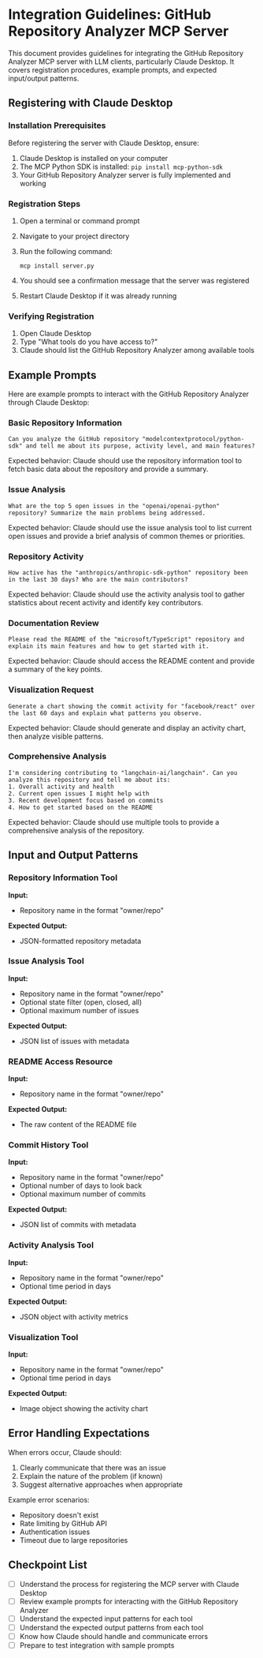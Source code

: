 Integration Guidelines: GitHub Repository Analyzer MCP Server
=============================================================

This document provides guidelines for integrating the GitHub Repository Analyzer MCP server with LLM clients, particularly Claude Desktop. It covers registration procedures, example prompts, and expected input/output patterns.

Registering with Claude Desktop
-------------------------------

### Installation Prerequisites

Before registering the server with Claude Desktop, ensure:

1.  Claude Desktop is installed on your computer
2.  The MCP Python SDK is installed: `pip install mcp-python-sdk`
3.  Your GitHub Repository Analyzer server is fully implemented and working

### Registration Steps

1.  Open a terminal or command prompt
2.  Navigate to your project directory
3.  Run the following command:

    ```
    mcp install server.py
    ```

4.  You should see a confirmation message that the server was registered
5.  Restart Claude Desktop if it was already running

### Verifying Registration

1.  Open Claude Desktop
2.  Type "What tools do you have access to?"
3.  Claude should list the GitHub Repository Analyzer among available tools

Example Prompts
---------------

Here are example prompts to interact with the GitHub Repository Analyzer through Claude Desktop:

### Basic Repository Information

```
Can you analyze the GitHub repository "modelcontextprotocol/python-sdk" and tell me about its purpose, activity level, and main features?
```

Expected behavior: Claude should use the repository information tool to fetch basic data about the repository and provide a summary.

### Issue Analysis

```
What are the top 5 open issues in the "openai/openai-python" repository? Summarize the main problems being addressed.
```

Expected behavior: Claude should use the issue analysis tool to list current open issues and provide a brief analysis of common themes or priorities.

### Repository Activity

```
How active has the "anthropics/anthropic-sdk-python" repository been in the last 30 days? Who are the main contributors?
```

Expected behavior: Claude should use the activity analysis tool to gather statistics about recent activity and identify key contributors.

### Documentation Review

```
Please read the README of the "microsoft/TypeScript" repository and explain its main features and how to get started with it.
```

Expected behavior: Claude should access the README content and provide a summary of the key points.

### Visualization Request

```
Generate a chart showing the commit activity for "facebook/react" over the last 60 days and explain what patterns you observe.
```

Expected behavior: Claude should generate and display an activity chart, then analyze visible patterns.

### Comprehensive Analysis

```
I'm considering contributing to "langchain-ai/langchain". Can you analyze this repository and tell me about its:
1. Overall activity and health
2. Current open issues I might help with
3. Recent development focus based on commits
4. How to get started based on the README
```

Expected behavior: Claude should use multiple tools to provide a comprehensive analysis of the repository.

Input and Output Patterns
-------------------------

### Repository Information Tool

**Input:**

-   Repository name in the format "owner/repo"

**Expected Output:**

-   JSON-formatted repository metadata

### Issue Analysis Tool

**Input:**

-   Repository name in the format "owner/repo"
-   Optional state filter (open, closed, all)
-   Optional maximum number of issues

**Expected Output:**

-   JSON list of issues with metadata

### README Access Resource

**Input:**

-   Repository name in the format "owner/repo"

**Expected Output:**

-   The raw content of the README file

### Commit History Tool

**Input:**

-   Repository name in the format "owner/repo"
-   Optional number of days to look back
-   Optional maximum number of commits

**Expected Output:**

-   JSON list of commits with metadata

### Activity Analysis Tool

**Input:**

-   Repository name in the format "owner/repo"
-   Optional time period in days

**Expected Output:**

-   JSON object with activity metrics

### Visualization Tool

**Input:**

-   Repository name in the format "owner/repo"
-   Optional time period in days

**Expected Output:**

-   Image object showing the activity chart

Error Handling Expectations
---------------------------

When errors occur, Claude should:

1.  Clearly communicate that there was an issue
2.  Explain the nature of the problem (if known)
3.  Suggest alternative approaches when appropriate

Example error scenarios:

-   Repository doesn't exist
-   Rate limiting by GitHub API
-   Authentication issues
-   Timeout due to large repositories

Checkpoint List
---------------

-   [ ]  Understand the process for registering the MCP server with Claude Desktop
-   [ ]  Review example prompts for interacting with the GitHub Repository Analyzer
-   [ ]  Understand the expected input patterns for each tool
-   [ ]  Understand the expected output patterns from each tool
-   [ ]  Know how Claude should handle and communicate errors
-   [ ]  Prepare to test integration with sample prompts